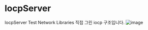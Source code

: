 # IocpServer
IocpServer Test Network Libraries
직접 그린 iocp 구조입니다.
![image](https://user-images.githubusercontent.com/60957575/228527693-caa23cab-17cc-4fc5-b532-95fb93e4af74.png)

